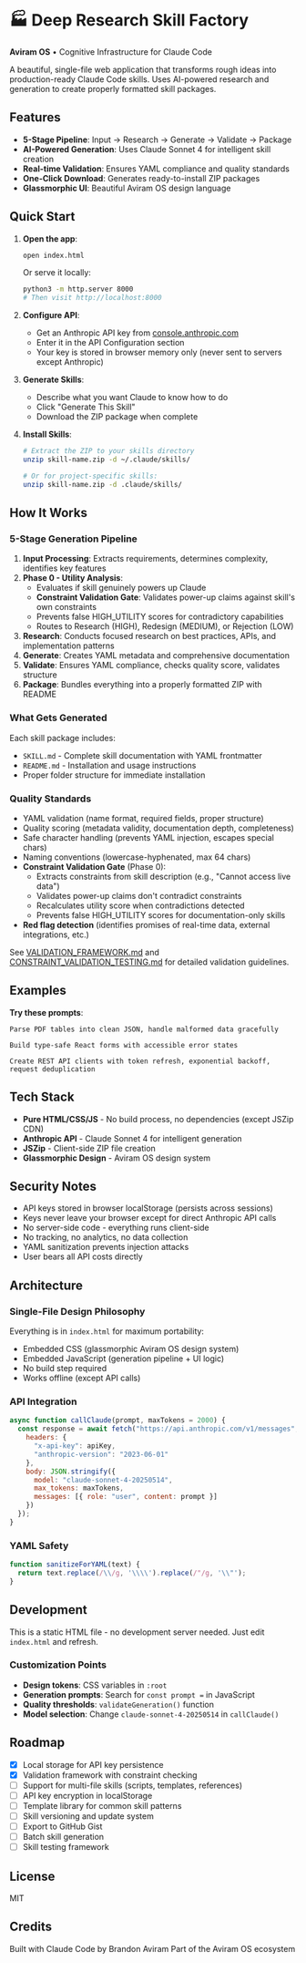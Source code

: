 # 🏭 Deep Research Skill Factory

**Aviram OS** • Cognitive Infrastructure for Claude Code

A beautiful, single-file web application that transforms rough ideas into production-ready Claude Code skills. Uses AI-powered research and generation to create properly formatted skill packages.

## Features

- **5-Stage Pipeline**: Input → Research → Generate → Validate → Package
- **AI-Powered Generation**: Uses Claude Sonnet 4 for intelligent skill creation
- **Real-time Validation**: Ensures YAML compliance and quality standards
- **One-Click Download**: Generates ready-to-install ZIP packages
- **Glassmorphic UI**: Beautiful Aviram OS design language

## Quick Start

1. **Open the app**:
   ```bash
   open index.html
   ```
   Or serve it locally:
   ```bash
   python3 -m http.server 8000
   # Then visit http://localhost:8000
   ```

2. **Configure API**:
   - Get an Anthropic API key from [console.anthropic.com](https://console.anthropic.com)
   - Enter it in the API Configuration section
   - Your key is stored in browser memory only (never sent to servers except Anthropic)

3. **Generate Skills**:
   - Describe what you want Claude to know how to do
   - Click "Generate This Skill"
   - Download the ZIP package when complete

4. **Install Skills**:
   ```bash
   # Extract the ZIP to your skills directory
   unzip skill-name.zip -d ~/.claude/skills/

   # Or for project-specific skills:
   unzip skill-name.zip -d .claude/skills/
   ```

## How It Works

### 5-Stage Generation Pipeline

1. **Input Processing**: Extracts requirements, determines complexity, identifies key features
2. **Phase 0 - Utility Analysis**:
   - Evaluates if skill genuinely powers up Claude
   - **Constraint Validation Gate**: Validates power-up claims against skill's own constraints
   - Prevents false HIGH_UTILITY scores for contradictory capabilities
   - Routes to Research (HIGH), Redesign (MEDIUM), or Rejection (LOW)
3. **Research**: Conducts focused research on best practices, APIs, and implementation patterns
4. **Generate**: Creates YAML metadata and comprehensive documentation
5. **Validate**: Ensures YAML compliance, checks quality score, validates structure
6. **Package**: Bundles everything into a properly formatted ZIP with README

### What Gets Generated

Each skill package includes:
- `SKILL.md` - Complete skill documentation with YAML frontmatter
- `README.md` - Installation and usage instructions
- Proper folder structure for immediate installation

### Quality Standards

- YAML validation (name format, required fields, proper structure)
- Quality scoring (metadata validity, documentation depth, completeness)
- Safe character handling (prevents YAML injection, escapes special chars)
- Naming conventions (lowercase-hyphenated, max 64 chars)
- **Constraint Validation Gate** (Phase 0):
  - Extracts constraints from skill description (e.g., "Cannot access live data")
  - Validates power-up claims don't contradict constraints
  - Recalculates utility score when contradictions detected
  - Prevents false HIGH_UTILITY scores for documentation-only skills
- **Red flag detection** (identifies promises of real-time data, external integrations, etc.)

See [VALIDATION_FRAMEWORK.md](VALIDATION_FRAMEWORK.md) and [CONSTRAINT_VALIDATION_TESTING.md](CONSTRAINT_VALIDATION_TESTING.md) for detailed validation guidelines.

## Examples

**Try these prompts**:

```
Parse PDF tables into clean JSON, handle malformed data gracefully
```

```
Build type-safe React forms with accessible error states
```

```
Create REST API clients with token refresh, exponential backoff, request deduplication
```

## Tech Stack

- **Pure HTML/CSS/JS** - No build process, no dependencies (except JSZip CDN)
- **Anthropic API** - Claude Sonnet 4 for intelligent generation
- **JSZip** - Client-side ZIP file creation
- **Glassmorphic Design** - Aviram OS design system

## Security Notes

- API keys stored in browser localStorage (persists across sessions)
- Keys never leave your browser except for direct Anthropic API calls
- No server-side code - everything runs client-side
- No tracking, no analytics, no data collection
- YAML sanitization prevents injection attacks
- User bears all API costs directly

## Architecture

### Single-File Design Philosophy

Everything is in `index.html` for maximum portability:
- Embedded CSS (glassmorphic Aviram OS design system)
- Embedded JavaScript (generation pipeline + UI logic)
- No build step required
- Works offline (except API calls)

### API Integration

```javascript
async function callClaude(prompt, maxTokens = 2000) {
  const response = await fetch("https://api.anthropic.com/v1/messages", {
    headers: {
      "x-api-key": apiKey,
      "anthropic-version": "2023-06-01"
    },
    body: JSON.stringify({
      model: "claude-sonnet-4-20250514",
      max_tokens: maxTokens,
      messages: [{ role: "user", content: prompt }]
    })
  });
}
```

### YAML Safety

```javascript
function sanitizeForYAML(text) {
  return text.replace(/\\/g, '\\\\').replace(/"/g, '\\"');
}
```

## Development

This is a static HTML file - no development server needed. Just edit `index.html` and refresh.

### Customization Points

- **Design tokens**: CSS variables in `:root`
- **Generation prompts**: Search for `const prompt =` in JavaScript
- **Quality thresholds**: `validateGeneration()` function
- **Model selection**: Change `claude-sonnet-4-20250514` in `callClaude()`

## Roadmap

- [x] Local storage for API key persistence
- [x] Validation framework with constraint checking
- [ ] Support for multi-file skills (scripts, templates, references)
- [ ] API key encryption in localStorage
- [ ] Template library for common skill patterns
- [ ] Skill versioning and update system
- [ ] Export to GitHub Gist
- [ ] Batch skill generation
- [ ] Skill testing framework

## License

MIT

## Credits

Built with Claude Code by Brandon Aviram
Part of the Aviram OS ecosystem
